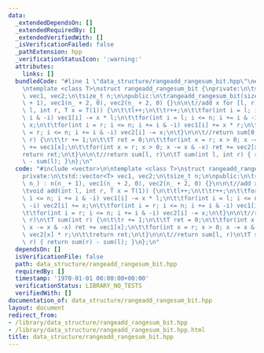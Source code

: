 ```yaml
---
data:
  _extendedDependsOn: []
  _extendedRequiredBy: []
  _extendedVerifiedWith: []
  _isVerificationFailed: false
  _pathExtension: hpp
  _verificationStatusIcon: ':warning:'
  attributes:
    links: []
  bundledCode: "#line 1 \"data_structure/rangeadd_rangesum_bit.hpp\"\n#include <vector>\n\
    \ntemplate <class T>\nstruct rangeadd_rangesum_bit {\nprivate:\n\tstd::vector<T>\
    \ vec1, vec2;\n\tsize_t n;\n\npublic:\n\trangeadd_rangesum_bit(size_t n_) : n(n_\
    \ + 1), vec1(n_ + 2, 0), vec2(n_ + 2, 0) {}\n\n\t//add x for [l, r)\n\tvoid add(int\
    \ l, int r, T x = T(1)) {\n\t\tl++;\n\t\tr++;\n\t\tfor(int i = l; i <= n; i +=\
    \ i & -i) vec1[i] -= x * l;\n\t\tfor(int i = l; i <= n; i += i & -i) vec2[i] +=\
    \ x;\n\t\tfor(int i = r; i <= n; i += i & -i) vec1[i] += x * r;\n\t\tfor(int i\
    \ = r; i <= n; i += i & -i) vec2[i] -= x;\n\t}\n\n\t//return sum[0, r)\n\tT sum(int\
    \ r) {\n\t\tr += 1;\n\t\tT ret = 0;\n\t\tfor(int x = r; x > 0; x -= x & -x) ret\
    \ += vec1[x];\n\t\tfor(int x = r; x > 0; x -= x & -x) ret += vec2[x] * r;\n\t\t\
    return ret;\n\t}\n\n\t//return sum[l, r)\n\tT sum(int l, int r) { return sum(r)\
    \ - sum(l); }\n};\n"
  code: "#include <vector>\n\ntemplate <class T>\nstruct rangeadd_rangesum_bit {\n\
    private:\n\tstd::vector<T> vec1, vec2;\n\tsize_t n;\n\npublic:\n\trangeadd_rangesum_bit(size_t\
    \ n_) : n(n_ + 1), vec1(n_ + 2, 0), vec2(n_ + 2, 0) {}\n\n\t//add x for [l, r)\n\
    \tvoid add(int l, int r, T x = T(1)) {\n\t\tl++;\n\t\tr++;\n\t\tfor(int i = l;\
    \ i <= n; i += i & -i) vec1[i] -= x * l;\n\t\tfor(int i = l; i <= n; i += i &\
    \ -i) vec2[i] += x;\n\t\tfor(int i = r; i <= n; i += i & -i) vec1[i] += x * r;\n\
    \t\tfor(int i = r; i <= n; i += i & -i) vec2[i] -= x;\n\t}\n\n\t//return sum[0,\
    \ r)\n\tT sum(int r) {\n\t\tr += 1;\n\t\tT ret = 0;\n\t\tfor(int x = r; x > 0;\
    \ x -= x & -x) ret += vec1[x];\n\t\tfor(int x = r; x > 0; x -= x & -x) ret +=\
    \ vec2[x] * r;\n\t\treturn ret;\n\t}\n\n\t//return sum[l, r)\n\tT sum(int l, int\
    \ r) { return sum(r) - sum(l); }\n};\n"
  dependsOn: []
  isVerificationFile: false
  path: data_structure/rangeadd_rangesum_bit.hpp
  requiredBy: []
  timestamp: '1970-01-01 00:00:00+00:00'
  verificationStatus: LIBRARY_NO_TESTS
  verifiedWith: []
documentation_of: data_structure/rangeadd_rangesum_bit.hpp
layout: document
redirect_from:
- /library/data_structure/rangeadd_rangesum_bit.hpp
- /library/data_structure/rangeadd_rangesum_bit.hpp.html
title: data_structure/rangeadd_rangesum_bit.hpp
---
```

